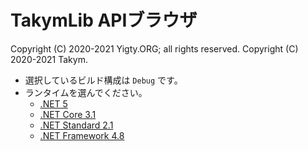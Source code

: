# TakymLib APIブラウザ
Copyright (C) 2020-2021 Yigty.ORG; all rights reserved.
Copyright (C) 2020-2021 Takym.

- 選択しているビルド構成は `Debug` です。
- ランタイムを選んでください。
	- [.NET 5](./net5.0/index.md)
	- [.NET Core 3.1](./netcoreapp3.1/index.md)
	- [.NET Standard 2.1](./netstandard2.1/index.md)
	- [.NET Framework 4.8](./net48/index.md)
